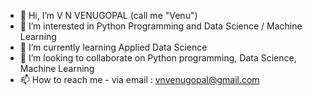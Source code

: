 - 👋 Hi, I’m V N VENUGOPAL (call me "Venu")
- 👀 I’m interested in Python Programming and Data Science / Machine Learning
- 🌱 I’m currently learning Applied Data Science
- 💞️ I’m looking to collaborate on Python programming, Data Science, Machine Learning
- 📫 How to reach me - via email : vnvenugopal@gmail.com

<!---
vnvenugopal/vnvenugopal is a ✨ special ✨ repository because its `README.md` (this file) appears on your GitHub profile.
You can click the Preview link to take a look at your changes.
--->
